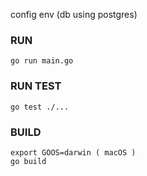 config env (db using postgres)

### RUN
    go run main.go


### RUN TEST
    go test ./...

### BUILD
    export GOOS=darwin ( macOS )
    go build

###